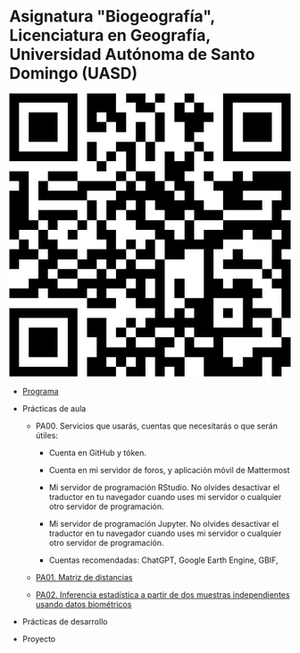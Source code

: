 # Asignatura "Biogeografía", Licenciatura en Geografía, Universidad Autónoma de Santo Domingo (UASD)

![](qr.jpg)

- [Programa](programa-biogeografia-202402.pdf)

- Prácticas de aula

  - PA00. Servicios que usarás, cuentas que necesitarás o que serán útiles:
  
    - Cuenta en GitHub y tóken.
    
    - Cuenta en mi servidor de foros, y aplicación móvil de Mattermost
  
    - Mi servidor de programación RStudio. No olvides desactivar el traductor en tu navegador cuando uses mi servidor o cualquier otro servidor de programación.
    
    - Mi servidor de programación Jupyter. No olvides desactivar el traductor en tu navegador cuando uses mi servidor o cualquier otro servidor de programación.
    
    - Cuentas recomendadas: ChatGPT, Google Earth Engine, GBIF, 
  
  - [PA01. Matriz de distancias](https://github.com/biogeografia-master/matriz-de-distancias)
  
  - [PA02. Inferencia estadística a partir de dos muestras independientes usando datos biométricos](https://github.com/biogeografia-master/dos-muestras-independientes-biometria)

- Prácticas de desarrollo

<!--  - PD01.  -->

- Proyecto

